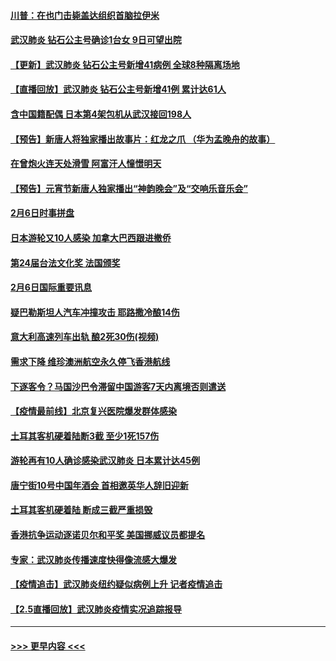 #### [川普：在也门击毙盖达组织首脑拉伊米](../pages/prog202/a102771528.md?t=02071444) 
#### [武汉肺炎 钻石公主号确诊1台女 9日可望出院](../pages/prog202/a102771518.md?t=02071444) 
#### [【更新】武汉肺炎 钻石公主号新增41病例 全球8种隔离场地](../pages/prog202/a102770740.md?t=02071444) 
#### [【直播回放】武汉肺炎 钻石公主号新增41例 累计达61人](../pages/prog202/a102771486.md?t=02071444) 
#### [含中国籍配偶 日本第4架包机从武汉接回198人](../pages/prog202/a102771472.md?t=02071444) 
#### [【预告】新唐人将独家播出故事片：红龙之爪 （华为孟晚舟的故事）](../pages/prog202/a102767728.md?t=02071444) 
#### [在曾炮火连天处滑雪 阿富汗人憧憬明天](../pages/prog202/a102771290.md?t=02071444) 
#### [【预告】元宵节新唐人独家播出“神韵晚会”及“交响乐音乐会”](../pages/prog202/a102767674.md?t=02071444) 
#### [2月6日时事拼盘](../pages/prog202/a102771225.md?t=02071444) 
#### [日本游轮又10人感染 加拿大巴西跟进撤侨](../pages/prog202/a102771084.md?t=02071444) 
#### [第24届台法文化奖 法国颁奖](../pages/prog202/a102771032.md?t=02071444) 
#### [2月6日国际重要讯息](../pages/prog202/a102770794.md?t=02071444) 
#### [疑巴勒斯坦人汽车冲撞攻击 耶路撒冷酿14伤](../pages/prog202/a102770586.md?t=02071444) 
#### [意大利高速列车出轨 酿2死30伤(视频)](../pages/prog202/a102770762.md?t=02071444) 
#### [需求下降 维珍澳洲航空永久停飞香港航线](../pages/prog202/a102770751.md?t=02071444) 
#### [下逐客令？马国沙巴令滞留中国游客7天内离境否则遣送](../pages/prog202/a102770640.md?t=02071444) 
#### [【疫情最前线】北京复兴医院爆发群体感染](../pages/prog202/a102770602.md?t=02071444) 
#### [土耳其客机硬着陆断3截 至少1死157伤](../pages/prog202/a102770508.md?t=02071444) 
#### [游轮再有10人确诊感染武汉肺炎 日本累计达45例](../pages/prog202/a102770476.md?t=02071444) 
#### [唐宁街10号中国年酒会 首相邀英华人辞旧迎新](../pages/prog202/a102770458.md?t=02071444) 
#### [土耳其客机硬着陆 断成三截严重损毁](../pages/prog202/a102770239.md?t=02071444) 
#### [香港抗争运动逐诺贝尔和平奖 美国挪威议员都提名](../pages/prog202/a102770390.md?t=02071444) 
#### [专家：武汉肺炎传播速度快得像流感大爆发](../pages/prog202/a102770132.md?t=02071444) 
#### [【疫情追击】武汉肺炎纽约疑似病例上升 记者疫情追击](../pages/prog202/a102770000.md?t=02071444) 
#### [【2.5直播回放】武汉肺炎疫情实况追踪报导](../pages/prog202/a102769913.md?t=02071444) 

----
#### [ >>> 更早内容 <<< ](../indexes/prog202-earlier.md)

